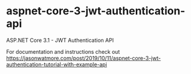 # aspnet-core-3-jwt-authentication-api

ASP.NET Core 3.1 - JWT Authentication API

For documentation and instructions check out https://jasonwatmore.com/post/2019/10/11/aspnet-core-3-jwt-authentication-tutorial-with-example-api